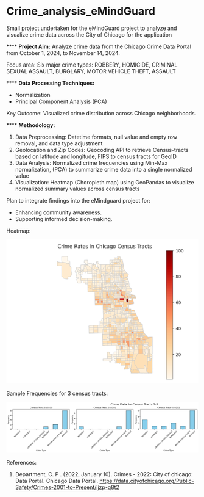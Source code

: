 # Crime_analysis_eMindGuard
Small project undertaken for the eMindGuard project to analyze and visualize crime data across the City of Chicago for the application


**** __Project Aim:__ Analyze crime data from the Chicago Crime Data Portal from October 1, 2024, to November 14, 2024.

Focus area: Six major crime types:
ROBBERY, HOMICIDE, CRIMINAL SEXUAL ASSAULT, BURGLARY, MOTOR VEHICLE THEFT, ASSAULT


**** __Data Processing Techniques:__
  - Normalization
  - Principal Component Analysis (PCA)
    
Key Outcome: Visualized crime distribution across Chicago neighborhoods.


**** __Methodology:__
1. Data Preprocessing: Datetime formats, null value and empty row removal, and data type adjustment
2. Geolocation and Zip Codes: Geocoding API to retrieve Census-tracts based on latitude and longitude, FIPS to census tracts for GeoID
3. Data Analysis: Normalized crime frequencies using Min-Max normalization, (PCA) to summarize crime data into a single normalized value
4. Visualization: Heatmap (Choropleth map) using GeoPandas to visualize normalized summary values across census tracts





Plan to integrate findings into the eMindguard project for:
- Enhancing community awareness.
- Supporting informed decision-making.


Heatmap:

![alt text](https://github.com/SayeVikram/Crime_analysis_eMindGuard/blob/main/heatmap.png "Heatmap of crime rates in Chicago")


Sample Frequencies for 3 census tracts:

![alt text](https://github.com/SayeVikram/Crime_analysis_eMindGuard/blob/main/freqs.png "Sample Frequencies for 3 census tracts")



References: 
1. Department, C. P . (2022, January 10). Crimes - 2022: City of chicago: Data Portal. Chicago Data Portal. https://data.cityofchicago.org/Public-Safety/Crimes-2001-to-Present/ijzp-q8t2


